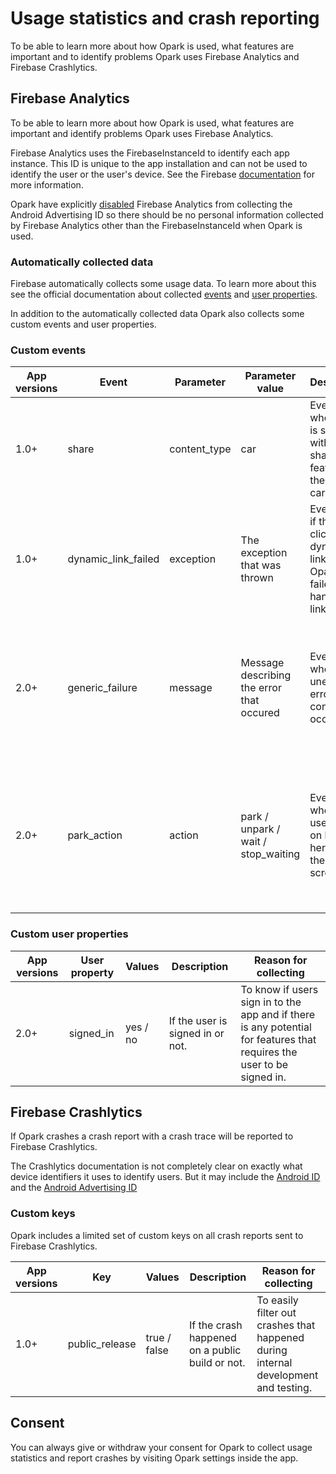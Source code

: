 # Usage statistics and crash reporting

To be able to learn more about how Opark is used, what features are
important and to identify problems Opark uses Firebase Analytics and
Firebase Crashlytics.

## Firebase Analytics

To be able to learn more about how Opark is used, what features are
important and identify problems Opark uses Firebase Analytics.

Firebase Analytics uses the FirebaseInstanceId to identify each app
instance. This ID is unique to the app installation and can not be used
to identify the user or the user's device. See the Firebase
[documentation](https://firebase.google.com/docs/reference/android/com/google/firebase/iid/FirebaseInstanceId)
for more information.

Opark have explicitly [disabled](https://firebase.google.com/support/guides/disable-analytics#disable_advertising_id_collection)
Firebase Analytics from collecting the Android Advertising ID so there
should be no personal information collected by Firebase Analytics other
than the FirebaseInstanceId when Opark is used.

### Automatically collected data

Firebase automatically collects some usage data. To learn more about
this see the official documentation about collected
[events](https://support.google.com/firebase/answer/6317485) and
[user properties](https://support.google.com/firebase/answer/6317486).

In addition to the automatically collected data Opark also collects some
custom events and user properties.

### Custom events

App versions | Event | Parameter | Parameter value | Description | Reason for collecting
------------|-------|-----------|-----------------|-------------|-----------------------
1.0+ | share | content_type | car | Event sent when a car is shared with the share feature in the manage cars view. | To be able to see if the share feature is used. 
1.0+ | dynamic_link_failed | exception | The exception that was thrown | Event sent if the user clicked on a dynamic link, but Opark failed to handle the link. | To be able to identify and fix broken dynamic links.
2.0+ | generic_failure | message | Message describing the error that occured | Event sent when unexpected error conditions occur. | To be able to identify and fix error conditions that was assumed to never happen or that happens due to incorrect server configurations.
2.0+ | park_action | action | park / unpark / wait / stop_waiting | Event sent when the user clicks on his or her car on the main screen. | To be able to see which actions the users most frequently uses to be able to optimize the user experience in future versions.

### Custom user properties

App versions | User property | Values | Description | Reason for collecting
-------------|---------------|--------|-------------|----------------------
2.0+ | signed_in | yes / no | If the user is signed in or not. | To know if users sign in to the app and if there is any potential for features that requires the user to be signed in.

## Firebase Crashlytics
If Opark crashes a crash report with a crash trace will be reported to
Firebase Crashlytics.

The Crashlytics documentation is not completely clear on exactly what
device identifiers it uses to identify users. But it may include the
[Android ID](https://docs.fabric.io/android/fabric/data-privacy.html)
and the [Android Advertising ID](https://docs.fabric.io/android/crashlytics/advanced-setup.html#identifiers-used)

### Custom keys

Opark includes a limited set of custom keys on all crash reports sent
to Firebase Crashlytics.

App versions | Key | Values | Description | Reason for collecting
-------------|-----|--------|-------------|-----------------------
1.0+ | public_release | true / false | If the crash happened on a public build or not. | To easily filter out crashes that happened during internal development and testing.

## Consent

You can always give or withdraw your consent for Opark to collect usage
statistics and report crashes by visiting Opark settings inside the app.


